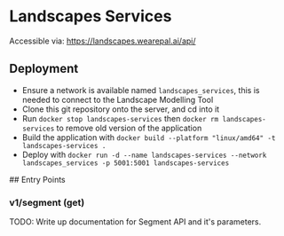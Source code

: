 # Landscapes Services 

Accessible via: https://landscapes.wearepal.ai/api/

## Deployment

* Ensure a network is available named ``landscapes_services``, this is needed to connect to the Landscape Modelling Tool
* Clone this git repository onto the server, and cd into it
* Run ``docker stop landscapes-services`` then ``docker rm landscapes-services`` to remove old version of the application
* Build the application with ``docker build --platform "linux/amd64" -t landscapes-services .``
* Deploy with ``docker run -d --name landscapes-services --network landscapes_services -p 5001:5001 landscapes-services``

## Entry Points

### v1/segment (get)

TODO: Write up documentation for Segment API and it's parameters.

